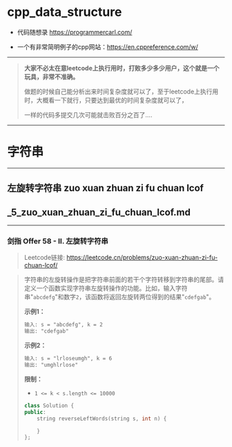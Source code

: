 # cpp_data_structure 

* 代码随想录 https://programmercarl.com/

* 一个有非常简明例子的cpp网站：https://en.cppreference.com/w/

--------------------------------------------------------------------------------
> **大家不必太在意leetcode上执行用时，打败多少多少用户，这个就是一个玩具，非常不准确。**
> 
> 做题的时候自己能分析出来时间复杂度就可以了，至于leetcode上执行用时，大概看一下就行，只要达到最优的时间复杂度就可以了，
> 
> 一样的代码多提交几次可能就击败百分之百了....
--------------------------------------------------------------------------------

# 字符串

--------------------------------------------------------------------------------

## 左旋转字符串  zuo xuan zhuan zi fu chuan lcof

## _5_zuo_xuan_zhuan_zi_fu_chuan_lcof.md

--------------------------------------------------------------------------------

### 剑指 Offer 58 - II. 左旋转字符串

> Leetcode链接: https://leetcode.cn/problems/zuo-xuan-zhuan-zi-fu-chuan-lcof/

> 字符串的左旋转操作是把字符串前面的若干个字符转移到字符串的尾部。请定义一个函数实现字符串左旋转操作的功能。比如，输入字符串"`abcdefg`"和数字`2`，该函数将返回左旋转两位得到的结果"`cdefgab`"。
>
> 
> 
> **示例1：**
> 
> ```html
> 输入: s = "abcdefg", k = 2
> 输出: "cdefgab"
> ```
>
> **示例2：**
> 
> ```html
> 输入: s = "lrloseumgh", k = 6
> 输出: "umghlrlose"
> ```
>
> **限制：**
> * `1 <= k < s.length <= 10000`
>
> ```c++
> class Solution {
> public:
>     string reverseLeftWords(string s, int n) {
> 
>     }
> };
> ```
> 
> 
> 



 











